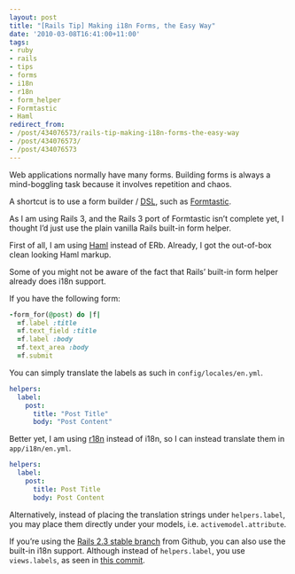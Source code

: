 ```yaml
---
layout: post
title: "[Rails Tip] Making i18n Forms, the Easy Way"
date: '2010-03-08T16:41:00+11:00'
tags:
- ruby
- rails
- tips
- forms
- i18n
- r18n
- form_helper
- Formtastic
- Haml
redirect_from:
- /post/434076573/rails-tip-making-i18n-forms-the-easy-way
- /post/434076573/
- /post/434076573
---
```

Web applications normally have many forms. Building forms is always a mind-boggling task because it involves repetition and chaos.

A shortcut is to use a form builder / [DSL](http://en.wikipedia.org/wiki/Domain-specific_language), such as [Formtastic](http://github.com/justinfrench/formtastic).

As I am using Rails 3, and the Rails 3 port of Formtastic isn’t complete yet, I thought I’d just use the plain vanilla Rails built-in form helper.

First of all, I am using [Haml](http://haml-lang.com/) instead of ERb. Already, I got the out-of-box clean looking Haml markup.

Some of you might not be aware of the fact that Rails’ built-in form helper already does i18n support.

If you have the following form:

```ruby
-form_for(@post) do |f|
  =f.label :title
  =f.text_field :title
  =f.label :body
  =f.text_area :body
  =f.submit
```

You can simply translate the labels as such in `config/locales/en.yml`.

```yaml
helpers:
  label:
    post:
      title: "Post Title"
      body: "Post Content"
```

Better yet, I am using [r18n](http://r18n.rubyforge.org/) instead of i18n, so I can instead translate them in `app/i18n/en.yml`.

```yaml
helpers:
  label:
    post:
      title: Post Title
      body: Post Content
```

Alternatively, instead of placing the translation strings under `helpers.label`, you may place them directly under your models, i.e. `activemodel.attribute`.

If you’re using the [Rails 2.3 stable branch](http://github.com/rails/rails/tree/2-3-stable) from Github, you can also use the built-in i18n support. Although instead of `helpers.label`, you use `views.labels`, as seen in [this commit](http://github.com/rails/rails/commit/bef968d37942bfb2b7a59fca0e4451e096197c0a).


